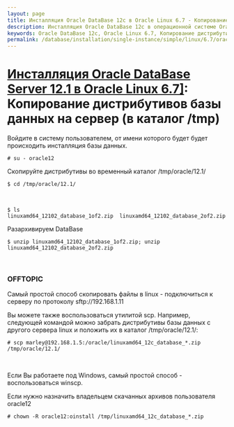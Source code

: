 ```yaml
---
layout: page
title: Инсталляция Oracle DataBase 12c в Oracle Linux 6.7 - Копирование дистрибутивов на сервер
description: Инсталляция Oracle DataBase 12c в операционной системе Oracle Linux 6.7 - Копирование дистрибутивов на сервер
keywords: Oracle DataBase 12c, Oracle Linux 6.7, Копирование дистрибутивов на сервер
permalink: /database/installation/single-instance/simple/linux/6.7/oracle/12.1/copy-oracle-distrib-on-server/
---
```


# <a href="/database/installation/single-instance/simple/linux/6.7/oracle/12.1/">Инсталляция Oracle DataBase Server 12.1 в Oracle Linux 6.7]</a>: Копирование дистрибутивов базы данных на сервер (в каталог /tmp)

Войдите в систему пользователем, от имени которого будет будет происходить инсталляция базы данных.

    # su - oracle12

Скопируйте дистрибутивы во временный каталог /tmp/oracle/12.1/

    $ cd /tmp/oracle/12.1/

<br/>

    $ ls
    linuxamd64_12102_database_1of2.zip  linuxamd64_12102_database_2of2.zip

Разархивируем DataBase

    $ unzip linuxamd64_12102_database_1of2.zip; unzip linuxamd64_12102_database_2of2.zip

<br/>

### OFFTOPIC

Самый простой способ скопировать файлы в linux - подключиться к серверу по протоколу sftp://192.168.1.11

Вы можете также воспользоваться утилитой scp. Например, следующей командой можно забрать дистрибутивы базы данных с другого сервера linux и положить их в каталог /tmp/oracle/12.1/:

    # scp marley@192.168.1.5:/oracle/linuxamd64_12c_database_*.zip /tmp/oracle/12.1/

<br/>

Если Вы работаете под Windows, самый простой способ - воспользоваться winscp.

Если нужно назначить владельцем скачанных архивов пользователя oracle12

    # chown -R oracle12:oinstall /tmp/linuxamd64_12c_database_*.zip
